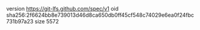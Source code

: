 version https://git-lfs.github.com/spec/v1
oid sha256:2f6624bb8e739013d46d8ca650db0ff45cf548c74029e6ea0f24fbc731b97a23
size 5572

